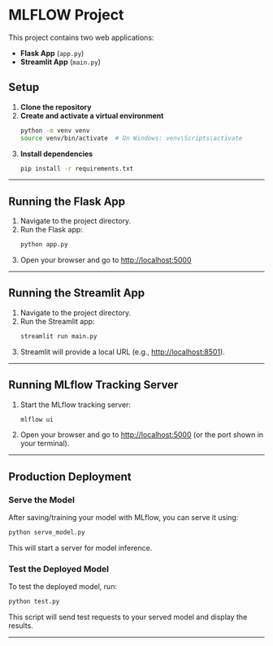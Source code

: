 # MLFLOW Project

This project contains two web applications:

- **Flask App** (`app.py`)
- **Streamlit App** (`main.py`)

## Setup

1. **Clone the repository**
2. **Create and activate a virtual environment**
   ```bash
   python -m venv venv
   source venv/bin/activate  # On Windows: venv\Scripts\activate
   ```
3. **Install dependencies**
   ```bash
   pip install -r requirements.txt
   ```

---

## Running the Flask App

1. Navigate to the project directory.
2. Run the Flask app:
   ```bash
   python app.py
   ```
3. Open your browser and go to [http://localhost:5000](http://localhost:5000)

---

## Running the Streamlit App

1. Navigate to the project directory.
2. Run the Streamlit app:
   ```bash
   streamlit run main.py
   ```
3. Streamlit will provide a local URL (e.g., [http://localhost:8501](http://localhost:8501)).

---

## Running MLflow Tracking Server

1. Start the MLflow tracking server:
   ```bash
   mlflow ui
   ```
2. Open your browser and go to [http://localhost:5000](http://localhost:5000) (or the port shown in your terminal).

---

## Production Deployment

### Serve the Model

After saving/training your model with MLflow, you can serve it using:

```bash
python serve_model.py
```

This will start a server for model inference.

### Test the Deployed Model

To test the deployed model, run:

```bash
python test.py
```

This script will send test requests to your served model and display the results.

---
